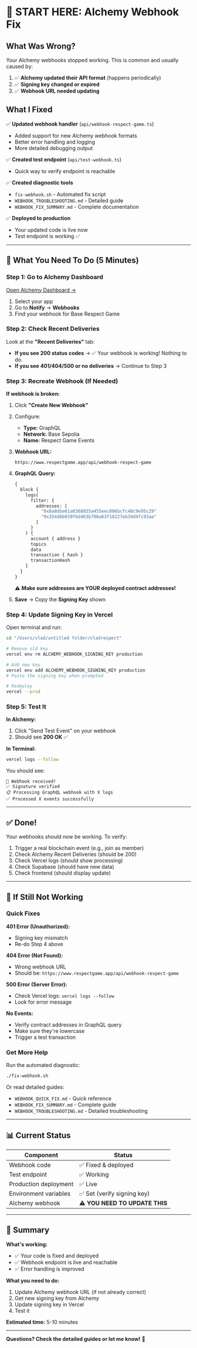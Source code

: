 # 🎯 START HERE: Alchemy Webhook Fix

## What Was Wrong?

Your Alchemy webhooks stopped working. This is common and usually caused by:

1. ✅ **Alchemy updated their API format** (happens periodically)
2. ✅ **Signing key changed or expired**
3. ✅ **Webhook URL needed updating**

## What I Fixed

✅ **Updated webhook handler** (`api/webhook-respect-game.ts`)
- Added support for new Alchemy webhook formats
- Better error handling and logging
- More detailed debugging output

✅ **Created test endpoint** (`api/test-webhook.ts`)
- Quick way to verify endpoint is reachable

✅ **Created diagnostic tools**
- `fix-webhook.sh` - Automated fix script
- `WEBHOOK_TROUBLESHOOTING.md` - Detailed guide
- `WEBHOOK_FIX_SUMMARY.md` - Complete documentation

✅ **Deployed to production**
- Your updated code is live now
- Test endpoint is working ✅

---

## 🚀 What You Need To Do (5 Minutes)

### Step 1: Go to Alchemy Dashboard

[Open Alchemy Dashboard →](https://dashboard.alchemy.com)

1. Select your app
2. Go to **Notify** → **Webhooks**
3. Find your webhook for Base Respect Game

### Step 2: Check Recent Deliveries

Look at the **"Recent Deliveries"** tab:

- **If you see 200 status codes** → ✅ Your webhook is working! Nothing to do.
- **If you see 401/404/500 or no deliveries** → Continue to Step 3

### Step 3: Recreate Webhook (If Needed)

**If webhook is broken:**

1. Click **"Create New Webhook"**
   
2. Configure:
   - **Type:** GraphQL
   - **Network:** Base Sepolia
   - **Name:** Respect Game Events

3. **Webhook URL:**
   ```
   https://www.respectgame.app/api/webhook-respect-game
   ```

4. **GraphQL Query:**
   ```graphql
   {
     block {
       logs(
         filter: {
           addresses: [
             "0x8a8dbe61a0368855a455eec806bcfc40c9e95c29"
             "0x354d6b039f6d463b706a63f18227eb34d4fc93aa"
           ]
         }
       ) {
         account { address }
         topics
         data
         transaction { hash }
         transactionHash
       }
     }
   }
   ```
   
   ⚠️ **Make sure addresses are YOUR deployed contract addresses!**

5. **Save** → Copy the **Signing Key** shown

### Step 4: Update Signing Key in Vercel

Open terminal and run:

```bash
cd "/Users/vlad/untitled folder/vladrespect"

# Remove old key
vercel env rm ALCHEMY_WEBHOOK_SIGNING_KEY production

# Add new key
vercel env add ALCHEMY_WEBHOOK_SIGNING_KEY production
# Paste the signing key when prompted

# Redeploy
vercel --prod
```

### Step 5: Test It

**In Alchemy:**
1. Click "Send Test Event" on your webhook
2. Should see **200 OK** ✅

**In Terminal:**
```bash
vercel logs --follow
```

You should see:
```
🎣 Webhook received!
✅ Signature verified
📋 Processing GraphQL webhook with X logs
✅ Processed X events successfully
```

---

## ✅ Done!

Your webhooks should now be working. To verify:

1. Trigger a real blockchain event (e.g., join as member)
2. Check Alchemy Recent Deliveries (should be 200)
3. Check Vercel logs (should show processing)
4. Check Supabase (should have new data)
5. Check frontend (should display update)

---

## 🔧 If Still Not Working

### Quick Fixes

**401 Error (Unauthorized):**
- Signing key mismatch
- Re-do Step 4 above

**404 Error (Not Found):**
- Wrong webhook URL
- Should be: `https://www.respectgame.app/api/webhook-respect-game`

**500 Error (Server Error):**
- Check Vercel logs: `vercel logs --follow`
- Look for error message

**No Events:**
- Verify contract addresses in GraphQL query
- Make sure they're lowercase
- Trigger a test transaction

### Get More Help

Run the automated diagnostic:
```bash
./fix-webhook.sh
```

Or read detailed guides:
- `WEBHOOK_QUICK_FIX.md` - Quick reference
- `WEBHOOK_FIX_SUMMARY.md` - Complete guide
- `WEBHOOK_TROUBLESHOOTING.md` - Detailed troubleshooting

---

## 📊 Current Status

| Component | Status |
|-----------|--------|
| Webhook code | ✅ Fixed & deployed |
| Test endpoint | ✅ Working |
| Production deployment | ✅ Live |
| Environment variables | ✅ Set (verify signing key) |
| Alchemy webhook | ⚠️ **YOU NEED TO UPDATE THIS** |

---

## 🎉 Summary

**What's working:**
- ✅ Your code is fixed and deployed
- ✅ Webhook endpoint is live and reachable
- ✅ Error handling is improved

**What you need to do:**
1. Update Alchemy webhook URL (if not already correct)
2. Get new signing key from Alchemy
3. Update signing key in Vercel
4. Test it

**Estimated time:** 5-10 minutes

---

**Questions? Check the detailed guides or let me know!** 🚀

